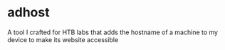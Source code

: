 # adhost
A tool I crafted for HTB labs that adds the hostname of a machine to my device to make its website accessible
